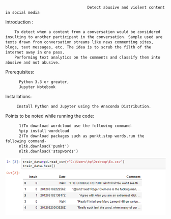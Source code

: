                                         Detect abusive and violent content in social media
Introduction :

        To detect when a content from a conversation would be considered insulting to another participant in the conversation. Sample used are texts drawn from conversation streams like news commenting sites, blogs, text messages, etc. The idea is to scrub the filth of the internet away in one pass. 
        Performing text analytics on the comments and classify them into abusive and not abusive.
        
Prerequisites:

          Python 3.3 or greater,
          Jupyter Notebook

Installations:

         Install Python and Jupyter using the Anaconda Distribution.

Points to be noted while running the code:

          1)To download wordcloud use the following command-
          %pip install wordcloud
          2)To download packages such as punkt,stop words,run the following command-
          nltk.download('punkt')
          nltk.download('stopwords')

<img src="1.png">

